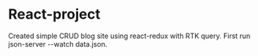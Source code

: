 # React-project
Created simple CRUD blog site using react-redux with RTK query.
First run json-server --watch data.json.
